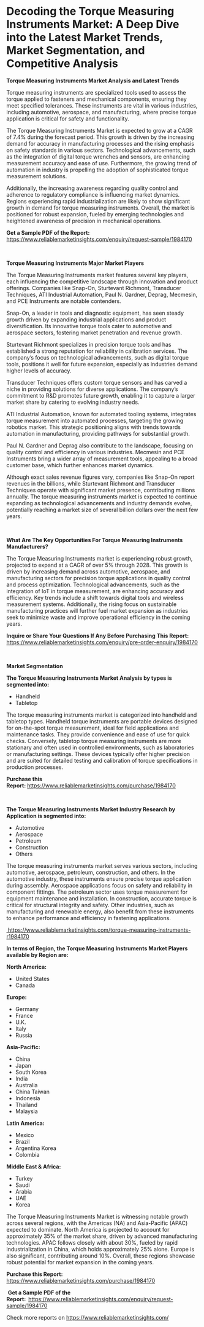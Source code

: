 <p><h1>Decoding the Torque Measuring Instruments Market: A Deep Dive into the Latest Market Trends, Market Segmentation, and Competitive Analysis</h1></p><p><strong>Torque Measuring Instruments Market Analysis and Latest Trends</strong></p>
<p><p>Torque measuring instruments are specialized tools used to assess the torque applied to fasteners and mechanical components, ensuring they meet specified tolerances. These instruments are vital in various industries, including automotive, aerospace, and manufacturing, where precise torque application is critical for safety and functionality.</p><p>The Torque Measuring Instruments Market is expected to grow at a CAGR of 7.4% during the forecast period. This growth is driven by the increasing demand for accuracy in manufacturing processes and the rising emphasis on safety standards in various sectors. Technological advancements, such as the integration of digital torque wrenches and sensors, are enhancing measurement accuracy and ease of use. Furthermore, the growing trend of automation in industry is propelling the adoption of sophisticated torque measurement solutions.</p><p>Additionally, the increasing awareness regarding quality control and adherence to regulatory compliance is influencing market dynamics. Regions experiencing rapid industrialization are likely to show significant growth in demand for torque measuring instruments. Overall, the market is positioned for robust expansion, fueled by emerging technologies and heightened awareness of precision in mechanical operations.</p></p>
<p><strong>Get a Sample PDF of the Report:&nbsp;</strong> <a href="https://www.reliablemarketinsights.com/enquiry/request-sample/1984170?utm_campaign=2322&utm_medium=2&utm_source=Github&utm_content=ia&utm_term=17022025&utm_id=torque-measuring-instruments">https://www.reliablemarketinsights.com/enquiry/request-sample/1984170</a></p>
<p>&nbsp;</p>
<p><strong>Torque Measuring Instruments Major Market Players</strong></p>
<p><p>The Torque Measuring Instruments market features several key players, each influencing the competitive landscape through innovation and product offerings. Companies like Snap-On, Sturtevant Richmont, Transducer Techniques, ATI Industrial Automation, Paul N. Gardner, Deprag, Mecmesin, and PCE Instruments are notable contenders.</p><p>Snap-On, a leader in tools and diagnostic equipment, has seen steady growth driven by expanding industrial applications and product diversification. Its innovative torque tools cater to automotive and aerospace sectors, fostering market penetration and revenue growth.</p><p>Sturtevant Richmont specializes in precision torque tools and has established a strong reputation for reliability in calibration services. The company’s focus on technological advancements, such as digital torque tools, positions it well for future expansion, especially as industries demand higher levels of accuracy.</p><p>Transducer Techniques offers custom torque sensors and has carved a niche in providing solutions for diverse applications. The company’s commitment to R&D promotes future growth, enabling it to capture a larger market share by catering to evolving industry needs.</p><p>ATI Industrial Automation, known for automated tooling systems, integrates torque measurement into automated processes, targeting the growing robotics market. This strategic positioning aligns with trends towards automation in manufacturing, providing pathways for substantial growth.</p><p>Paul N. Gardner and Deprag also contribute to the landscape, focusing on quality control and efficiency in various industries. Mecmesin and PCE Instruments bring a wider array of measurement tools, appealing to a broad customer base, which further enhances market dynamics.</p><p>Although exact sales revenue figures vary, companies like Snap-On report revenues in the billions, while Sturtevant Richmont and Transducer Techniques operate with significant market presence, contributing millions annually. The torque measuring instruments market is expected to continue expanding as technological advancements and industry demands evolve, potentially reaching a market size of several billion dollars over the next few years.</p></p>
<p>&nbsp;</p>
<p><strong>What Are The Key Opportunities For Torque Measuring Instruments Manufacturers?</strong></p>
<p><p>The Torque Measuring Instruments market is experiencing robust growth, projected to expand at a CAGR of over 5% through 2028. This growth is driven by increasing demand across automotive, aerospace, and manufacturing sectors for precision torque applications in quality control and process optimization. Technological advancements, such as the integration of IoT in torque measurement, are enhancing accuracy and efficiency. Key trends include a shift towards digital tools and wireless measurement systems. Additionally, the rising focus on sustainable manufacturing practices will further fuel market expansion as industries seek to minimize waste and improve operational efficiency in the coming years.</p></p>
<p><strong>Inquire or Share Your Questions If Any Before Purchasing This Report:</strong> <a href="https://www.reliablemarketinsights.com/enquiry/pre-order-enquiry/1984170?utm_campaign=2322&utm_medium=2&utm_source=Github&utm_content=ia&utm_term=17022025&utm_id=torque-measuring-instruments">https://www.reliablemarketinsights.com/enquiry/pre-order-enquiry/1984170</a></p>
<p>&nbsp;</p>
<p><strong>Market Segmentation</strong></p>
<p><strong>The Torque Measuring Instruments Market Analysis by types is segmented into:</strong></p>
<p><ul><li>Handheld</li><li>Tabletop</li></ul></p>
<p><p>The torque measuring instruments market is categorized into handheld and tabletop types. Handheld torque instruments are portable devices designed for on-the-spot torque measurement, ideal for field applications and maintenance tasks. They provide convenience and ease of use for quick checks. Conversely, tabletop torque measuring instruments are more stationary and often used in controlled environments, such as laboratories or manufacturing settings. These devices typically offer higher precision and are suited for detailed testing and calibration of torque specifications in production processes.</p></p>
<p><strong>Purchase this Report:&nbsp;</strong><a href="https://www.reliablemarketinsights.com/purchase/1984170?utm_campaign=2322&utm_medium=2&utm_source=Github&utm_content=ia&utm_term=17022025&utm_id=torque-measuring-instruments">https://www.reliablemarketinsights.com/purchase/1984170</a></p>
<p>&nbsp;</p>
<p><strong>The Torque Measuring Instruments Market Industry Research by Application is segmented into:</strong></p>
<p><ul><li>Automotive</li><li>Aerospace</li><li>Petroleum</li><li>Construction</li><li>Others</li></ul></p>
<p><p>The torque measuring instruments market serves various sectors, including automotive, aerospace, petroleum, construction, and others. In the automotive industry, these instruments ensure precise torque application during assembly. Aerospace applications focus on safety and reliability in component fittings. The petroleum sector uses torque measurement for equipment maintenance and installation. In construction, accurate torque is critical for structural integrity and safety. Other industries, such as manufacturing and renewable energy, also benefit from these instruments to enhance performance and efficiency in fastening applications.</p></p>
<p><a href="https://www.reliablemarketinsights.com/torque-measuring-instruments-r1984170?utm_campaign=2322&utm_medium=2&utm_source=Github&utm_content=ia&utm_term=17022025&utm_id=torque-measuring-instruments">&nbsp;https://www.reliablemarketinsights.com/torque-measuring-instruments-r1984170</a></p>
<p><strong>In terms of Region, the Torque Measuring Instruments Market Players available by Region are:</strong></p>
<p>
    <p> <strong> North America: </strong>
        <ul>
            <li>United States</li>
            <li>Canada</li>
        </ul>
        </p> 
    <p> <strong> Europe: </strong>
        <ul>
            <li>Germany</li>
            <li>France</li>
            <li>U.K.</li>
            <li>Italy</li>
            <li>Russia</li>
        </ul>
        </p> 
    <p> <strong> Asia-Pacific: </strong>
        <ul>
            <li>China</li>
            <li>Japan</li>
            <li>South Korea</li>
            <li>India</li>
            <li>Australia</li>
            <li>China Taiwan</li>
            <li>Indonesia</li>
            <li>Thailand</li>
            <li>Malaysia</li>
        </ul>
        </p> 
    <p> <strong> Latin America: </strong>
        <ul>
            <li>Mexico</li>
            <li>Brazil</li>
            <li>Argentina Korea</li>
            <li>Colombia</li>
        </ul>
        </p> 
    <p> <strong> Middle East & Africa: </strong>
        <ul>
            <li>Turkey</li>
            <li>Saudi</li>
            <li>Arabia</li>
            <li>UAE</li>
            <li>Korea</li>
        </ul>
    </p>
    </p>
<p><p>The Torque Measuring Instruments Market is witnessing notable growth across several regions, with the Americas (NA) and Asia-Pacific (APAC) expected to dominate. North America is projected to account for approximately 35% of the market share, driven by advanced manufacturing technologies. APAC follows closely with about 30%, fueled by rapid industrialization in China, which holds approximately 25% alone. Europe is also significant, contributing around 10%. Overall, these regions showcase robust potential for market expansion in the coming years.</p></p>
<p><strong>Purchase this Report: </strong><a href="https://www.reliablemarketinsights.com/purchase/1984170?utm_campaign=2322&utm_medium=2&utm_source=Github&utm_content=ia&utm_term=17022025&utm_id=torque-measuring-instruments">https://www.reliablemarketinsights.com/purchase/1984170</a></p>
<p>&nbsp;<strong>Get a Sample PDF of the Report:&nbsp;&nbsp;</strong><a href="https://www.reliablemarketinsights.com/enquiry/request-sample/1984170?utm_campaign=2322&utm_medium=2&utm_source=Github&utm_content=ia&utm_term=17022025&utm_id=torque-measuring-instruments">https://www.reliablemarketinsights.com/enquiry/request-sample/1984170</a></p>
<p><strong></strong></p>
<p>Check more reports on <a href="https://www.reliablemarketinsights.com/?utm_campaign=2322&utm_medium=2&utm_source=Github&utm_content=ia&utm_term=17022025&utm_id=torque-measuring-instruments">https://www.reliablemarketinsights.com/</a></p>